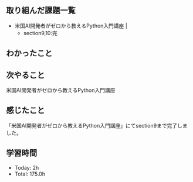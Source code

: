 ## 取り組んだ課題一覧
- 米国AI開発者がゼロから教えるPython入門講座 |
    - section9,10:完
## わかったこと

## 次やること
米国AI開発者がゼロから教えるPython入門講座
## 感じたこと
「米国AI開発者がゼロから教えるPython入門講座」にてsection9まで完了しました。

## 学習時間
- Today: 2h
- Total: 175.0h
